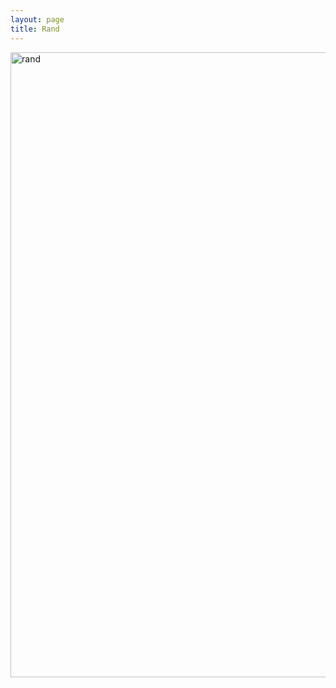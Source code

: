 ```yaml
---
layout: page
title: Rand
---
```


<img src="https://img.freepik.com/premium-vector/color-tv-screen-noise-pixel-glitch-seamless-pattern-texture-background-vector-illustration-analog-tv_503038-2387.jpg" alt="rand" width=20000px height=1000px />
